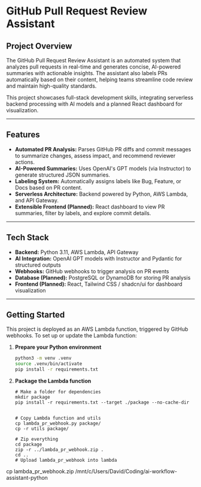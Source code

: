 # GitHub Pull Request Review Assistant

## Project Overview
The GitHub Pull Request Review Assistant is an automated system that analyzes pull requests in real-time and generates concise, AI-powered summaries with actionable insights. The assistant also labels PRs automatically based on their content, helping teams streamline code review and maintain high-quality standards.

This project showcases full-stack development skills, integrating serverless backend processing with AI models and a planned React dashboard for visualization.

---

## Features
- **Automated PR Analysis:** Parses GitHub PR diffs and commit messages to summarize changes, assess impact, and recommend reviewer actions.
- **AI-Powered Summaries:** Uses OpenAI's GPT models (via Instructor) to generate structured JSON summaries.
- **Labeling System:** Automatically assigns labels like Bug, Feature, or Docs based on PR content.
- **Serverless Architecture:** Backend powered by Python, AWS Lambda, and API Gateway.
- **Extensible Frontend (Planned):** React dashboard to view PR summaries, filter by labels, and explore commit details.

---

## Tech Stack
- **Backend:** Python 3.11, AWS Lambda, API Gateway
- **AI Integration:** OpenAI GPT models with Instructor and Pydantic for structured outputs
- **Webhooks:** GitHub webhooks to trigger analysis on PR events
- **Database (Planned):** PostgreSQL or DynamoDB for storing PR analysis
- **Frontend (Planned):** React, Tailwind CSS / shadcn/ui for dashboard visualization

---

## Getting Started

This project is deployed as an AWS Lambda function, triggered by GitHub webhooks. To set up or update the Lambda function:

1. **Prepare your Python environment**  
   ```bash
   python3 -m venv .venv
   source .venv/bin/activate
   pip install -r requirements.txt

2. **Package the Lambda function**
   ```
   # Make a folder for dependencies
   mkdir package
   pip install -r requirements.txt --target ./package --no-cache-dir


   # Copy Lambda function and utils
   cp lambda_pr_webhook.py package/
   cp -r utils package/

   # Zip everything
   cd package
   zip -r ../lambda_pr_webhook.zip .
   cd ..
   # Upload lambda_pr_webhook into lambda
 cp lambda_pr_webhook.zip /mnt/c/Users/David/Coding/ai-workflow-assistant-python
